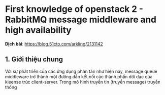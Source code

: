 # First knowledge of openstack 2 - RabbitMQ message middleware and high availability

**Dịch bài**: https://blog.51cto.com/arkling/2131142

## 1. Giới thiệu chung

Với sự phát triển của các ứng dụng phân tán như hiện nay, message queue middleware trở thành một đường dẫn kết nối các thành phần dời dạc của kieense trúc client-server. Trong mô hình truyền tin (truyền message) truyền thống

